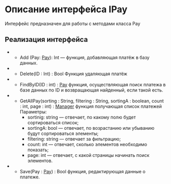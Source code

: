 # Описание интерфейса IPay
Интерфейс предназначен для работы с методами класса Pay

## Реализация интерфейса
* + Add (Pay: [Pay](Pay.md)): Int — функция, добавляющая платёж в базу данных.
* + Delete(ID : Int) : Bool Функция удаляющая платёж
* + FindByID(ID : int) : [Pay](Pay.md)  функция, осуществляющая поиск платежа в базе данных по ID и возвращающая найденный, если такой есть.
* + GetAllPay(sorting : String, filtering : String, sortingA : boolean, count : int, page : int) : [Manager](Manager.md) функция получающая список платежей
Параметры:
	* sortinig: string — отвечает, по какому полю будет сортироваться список;
	* sortingA: bool — отвечает, по возрастанию или убыванию будут сортироваться элементы;
	* filtering: string — отвечает за фильтрацию;
	* count: int — отвечает, сколько элементов необходимо показать;
	* page: int — отвечает, с какой страницы начинать поиск элементов.
* + Save(Pay : [Pay](Pay.md)) : Bool функция, редактирующая данные о платеже.